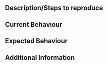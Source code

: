 <!--
HELP US HELP YOU, PLEASE
- Do a quick search to avoid duplicate issues
- Provide as much information as possible
  (versions, use case scenarios for features, etc.)

If you have a question then please consider using a more suitable venue:
 - https://stackoverflow.com/questions/tagged/loopbackjs
 - https://groups.google.com/forum/#!forum/loopbackjs
 - https://gitter.im/strongloop/loopback
-->

## Description/Steps to reproduce

<!--
Help us help you!
Include a link to a sandbox application that we can use to reproduce the problem.
-->

## Current Behaviour

## Expected Behaviour

## Additional Information
<!--
If applicable, Copy + Paste the output of these two commands:
  node -e 'console.log(process.platform, process.arch, process.versions.node)'
  npm ls --prod --depth 0 | grep loopback
-->
